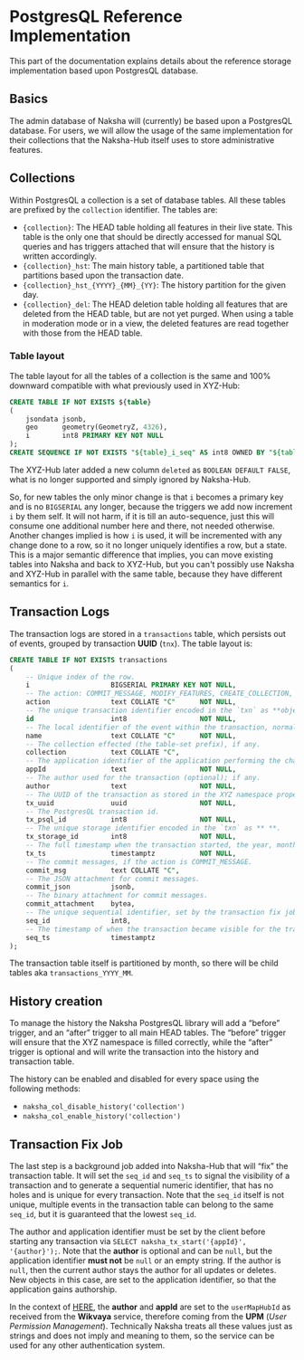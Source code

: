 # PostgresQL Reference Implementation

This part of the documentation explains details about the reference storage implementation based upon PostgresQL database.

## Basics

The admin database of Naksha will (currently) be based upon a PostgresQL database. For users, we will allow the usage of the same implementation for their collections that the Naksha-Hub itself uses to store administrative features.

## Collections

Within PostgresQL a collection is a set of database tables. All these tables are prefixed by the `collection` identifier. The tables are:

- `{collection}`: The HEAD table holding all features in their live state. This table is the only one that should be directly accessed for manual SQL queries and has triggers attached that will ensure that the history is written accordingly.
- `{collection}_hst`: The main history table, a partitioned table that partitions based upon the transaction date.
- `{collection}_hst_{YYYY}_{MM}_{YY}`: The history partition for the given day.
- `{collection}_del`: The HEAD deletion table holding all features that are deleted from the HEAD table, but are not yet purged. When using a table in moderation mode or in a view, the deleted features are read together with those from the HEAD table. 

### Table layout

The table layout for all the tables of a collection is the same and 100% downward compatible with what previously used in XYZ-Hub:

```sql
CREATE TABLE IF NOT EXISTS ${table}
(
    jsondata jsonb,
    geo      geometry(GeometryZ, 4326),
    i        int8 PRIMARY KEY NOT NULL
);
CREATE SEQUENCE IF NOT EXISTS "${table}_i_seq" AS int8 OWNED BY "${table}".i;
```

The XYZ-Hub later added a new column `deleted` as `BOOLEAN DEFAULT FALSE`, what is no longer supported and simply ignored by Naksha-Hub.

So, for new tables the only minor change is that `i` becomes a primary key and is no `BIGSERIAL` any longer, because the triggers we add now increment `i` by them self. It will not harm, if it is till an auto-sequence, just this will consume one additional number here and there, not needed otherwise. Another changes implied is how `i` is used, it will be incremented with any change done to a row, so it no longer uniquely identifies a row, but a state. This is a major semantic difference that implies, you can move existing tables into Naksha and back to XYZ-Hub, but you can't possibly use Naksha and XYZ-Hub in parallel with the same table, because they have different semantics for `i`.

## Transaction Logs

The transaction logs are stored in a `transactions` table, which persists out of events, grouped by transaction **UUID** (`tnx`). The table layout is:

```sql
CREATE TABLE IF NOT EXISTS transactions
(
    -- Unique index of the row.
    i                    BIGSERIAL PRIMARY KEY NOT NULL,
    -- The action: COMMIT_MESSAGE, MODIFY_FEATURES, CREATE_COLLECTION, UPDATE_COLLECTION, DELETE_COLLECTION or RESTORE_COLLECTION.
    action               text COLLATE "C"      NOT NULL,
    -- The unique transaction identifier encoded in the `txn` as **object_id**.
    id                   int8                  NOT NULL,
    -- The local identifier of the event within the transaction, normally "{collection}" or "msg:{commit-msg-id}".
    name                 text COLLATE "C"      NOT NULL,
    -- The collection effected (the table-set prefix), if any.
    collection           text COLLATE "C",
    -- The application identifier of the application performing the change.
    appId                text                  NOT NULL,
    -- The author used for the transaction (optional); if any.
    author               text                  NOT NULL,
    -- The UUID of the transaction as stored in the XYZ namespace property `txn`.
    tx_uuid              uuid                  NOT NULL,
    -- The PostgresQL transaction id.
    tx_psql_id           int8                  NOT NULL,
    -- The unique storage identifier encoded in the `txn` as ** **.
    tx_storage_id        int8                  NOT NULL,
    -- The full timestamp when the transaction started, the year, month and day encoded as well in the `txn`.
    tx_ts                timestamptz           NOT NULL,
    -- The commit messages, if the action is COMMIT_MESSAGE.
    commit_msg           text COLLATE "C",
    -- The JSON attachment for commit messages.
    commit_json          jsonb,
    -- The binary attachment for commit messages.
    commit_attachment    bytea,
    -- The unique sequential identifier, set by the transaction fix job as soon as the transaction becomes visible.
    seq_id               int8,
    -- The timestamp of when the transaction became visible for the transaction fix job.
    seq_ts               timestamptz
);
```

The transaction table itself is partitioned by month, so there will be child tables aka `transactions_YYYY_MM`.

## History creation

To manage the history the Naksha PostgresQL library will add a “before” trigger, and an “after” trigger to all main HEAD tables. The “before” trigger will ensure that the XYZ namespace is filled correctly, while the “after” trigger is optional and will write the transaction into the history and transaction table.

The history can be enabled and disabled for every space using the following methods:

- `naksha_col_disable_history('collection')`
- `naksha_col_enable_history('collection')`

## Transaction Fix Job

The last step is a background job added into Naksha-Hub that will “fix” the transaction table. It will set the `seq_id` and `seq_ts` to signal the visibility of a transaction and to generate a sequential numeric identifier, that has no holes and is unique for every transaction. Note that the `seq_id` itself is not unique, multiple events in the transaction table can belong to the same `seq_id`, but it is guaranteed that the lowest `seq_id`. 

The author and application identifier must be set by the client before starting any transaction via `SELECT naksha_tx_start('{appId}', '{author}');`. Note that the **author** is optional and can be `null`, but the application identifier **must not** be `null` or an empty string. If the author is `null`, then the current author stays the author for all updates or deletes. New objects in this case, are set to the application identifier, so that the application gains authorship.

In the context of [HERE](https://here.com), the **author** and **appId** are set to the `userMapHubId` as received from the **Wikvaya** service, therefore coming from the **UPM** (*User Permission Management*). Technically Naksha treats all these values just as strings and does not imply and meaning to them, so the service can be used for any other authentication system. 

